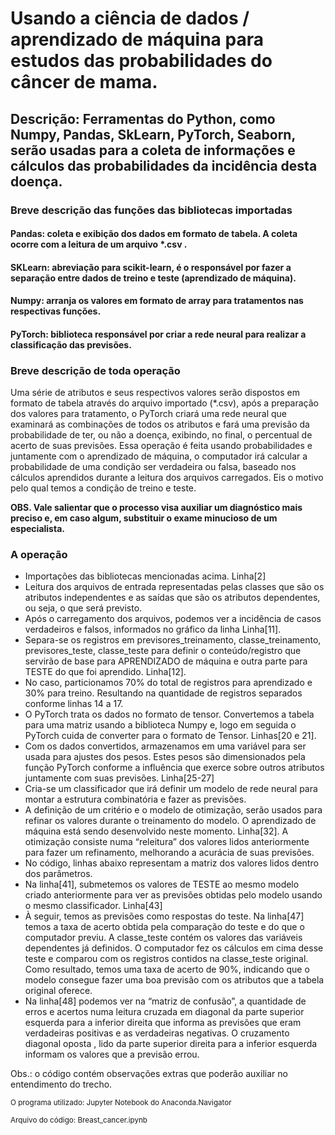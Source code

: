 
# Usando a ciência de dados / aprendizado de máquina para estudos das probabilidades do câncer de mama.
## Descrição: Ferramentas do Python, como Numpy, Pandas, SkLearn, PyTorch,  Seaborn, serão usadas para a coleta de informações e cálculos das probabilidades da incidência desta doença.

### Breve descrição das funções das bibliotecas importadas
#### Pandas: coleta e exibição dos dados em formato de tabela. A coleta ocorre com a leitura de um arquivo *.csv . 
#### SKLearn: abreviação para scikit-learn, é o responsável por fazer a separação entre dados de treino e teste (aprendizado de máquina).
#### Numpy: arranja os valores em formato de array para tratamentos nas respectivas funções.
#### PyTorch: biblioteca responsável por criar a rede neural para realizar a classificação das previsões.

### Breve descrição de toda operação
Uma série de atributos e seus respectivos valores serão dispostos em formato de tabela através do arquivo importado (*.csv), 
após a preparação dos valores para tratamento, o PyTorch criará uma rede neural que examinará as combinações de todos os atributos 
e fará uma previsão da probabilidade de ter, ou não a doença, exibindo, no final, o percentual de acerto de suas previsões. Essa operação 
é feita usando probabilidades e juntamente com o aprendizado de máquina, o computador irá calcular a probabilidade de uma condição ser 
verdadeira ou falsa, baseado nos cálculos aprendidos durante a leitura dos arquivos carregados. Eis o motivo pelo qual temos a condição de treino e teste. 

**OBS. Vale salientar que o processo visa auxiliar um diagnóstico mais preciso e, em caso algum, substituir o exame minucioso de um especialista.**

### A operação

- Importações das bibliotecas mencionadas acima. Linha[2]
- Leitura dos arquivos de entrada representadas pelas classes que são os atributos independentes e as saídas que são os atributos dependentes, ou seja, o que será previsto.
- Após o carregamento dos arquivos, podemos ver a incidência de casos verdadeiros e falsos, informados no gráfico da linha Linha[11].
- Separa-se os registros em previsores_treinamento, classe_treinamento, previsores_teste, classe_teste para definir o conteúdo/registro que 
servirão de base para APRENDIZADO de máquina e outra parte para TESTE do que foi aprendido.  Linha[12].
- No caso, particionamos 70% do total de registros para aprendizado e 30% para treino. Resultando na quantidade de registros separados conforme linhas 14 a 17.
- O PyTorch trata os dados no formato de tensor. Convertemos a tabela para uma matriz usando a biblioteca Numpy e, logo em seguida o PyTorch cuida de converter para 
o formato de Tensor. Linhas[20 e 21].
- Com os dados convertidos, armazenamos em uma variável para ser usada para ajustes dos pesos. Estes pesos são dimensionados pela função PyTorch conforme a influência 
que exerce sobre outros atributos juntamente com suas previsões. Linha[25-27]
- Cria-se um classificador que irá definir um modelo de rede neural para montar a estrutura combinatória e fazer as previsões.
- A definição de um critério e o modelo de otimização, serão usados para refinar os valores durante o treinamento do modelo. O aprendizado de máquina está sendo 
desenvolvido neste momento. Linha[32]. A otimização consiste numa “releitura” dos valores lidos anteriormente para fazer um refinamento, melhorando a acurácia de suas previsões. 
- No código, linhas abaixo representam a matriz dos valores lidos dentro dos parâmetros.
- Na linha[41], submetemos os valores de TESTE ao mesmo modelo criado anteriormente para ver as previsões obtidas pelo modelo usando o mesmo classificador. Linha[43]
- À seguir, temos as previsões como respostas do teste. Na linha[47] temos a taxa de acerto obtida pela comparação do teste e do que o computador previu. 
A classe_teste contém os valores das variáveis dependentes já definidos. O computador fez os cálculos em cima desse teste e comparou com os registros contidos na classe_teste original. 
Como resultado, temos uma taxa de acerto de 90%, indicando que o modelo consegue fazer uma boa previsão com os atributos que a tabela original oferece.
- Na linha[48] podemos ver na “matriz de confusão”,  a quantidade de erros e acertos numa leitura cruzada em diagonal da parte superior esquerda para a inferior direita que informa 
as previsões que eram verdadeiras positivas e as verdadeiras negativas. O cruzamento diagonal oposta , lido da parte superior direita para a inferior esquerda informam os 
valores que a previsão errou.

Obs.: o código contém observações extras que poderão auxiliar no entendimento do trecho.

<sub>O programa utilizado: Jupyter Notebook do Anaconda.Navigator</sub>

<sub>Arquivo do código: Breast_cancer.ipynb</sub>



